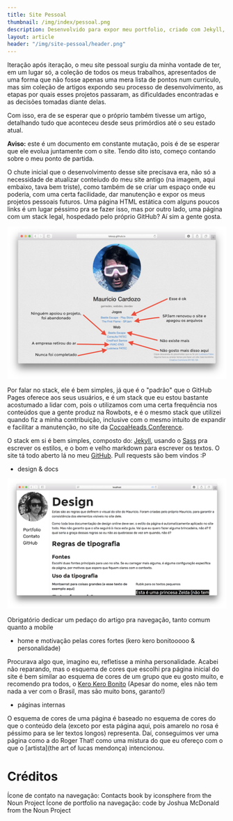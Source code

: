 ```yaml
---
title: Site Pessoal
thumbnail: /img/index/pessoal.png
description: Desenvolvido para expor meu portfolio, criado com Jekyll, hospedado pelo GitHub Pages. Quer entender melhor como o desenvolvi? Dá uma olhada aí
layout: article
header: "/img/site-pessoal/header.png"
---
```

Iteração após iteração, o meu site pessoal surgiu da minha vontade de ter, em um lugar só, a coleção de todos os meus trabalhos, 
apresentados de uma forma que não fosse apenas uma mera lista de pontos num currículo, mas sim coleção de artigos expondo seu processo
de desenvolvimento, as etapas por quais esses projetos passaram, as dificuldades encontradas e as decisões tomadas diante delas.

Com isso, era de se esperar que o próprio também tivesse um artigo, detalhando tudo que aconteceu desde seus primórdios até o seu estado atual.

**Aviso:** este é um documento em constante mutação, pois é de se esperar que ele evolua juntamente com o site. Tendo dito isto, começo contando
sobre o meu ponto de partida.

O chute inicial que o desenvolvimento desse site precisava era, não só a necessidade de atualizar conteíudo do meu site antigo (na imagem, aqui embaixo, tava bem triste),
como também de se criar um espaço onde eu poderia, com uma certa facilidade, dar manutenção e expor os meus projetos pessoais futuros. Uma página HTML estática com alguns
poucos links é um lugar péssimo pra se fazer isso, mas por outro lado, uma página com um stack legal, hospedado pelo próprio GitHub? Aí sim a gente gosta.

!["Foto da minha página antiga, fundo cinza, alguns poucos links azuis para projetos meus que não estão mais disponíveis na internet"](/img/site-pessoal/old-website.png)

Por falar no stack, ele é bem simples, já que é o "padrão" que o GitHub Pages oferece aos seus usuários, e é um stack que eu estou bastante acostumado a 
lidar com, pois o utilizamos com uma certa frequência nos conteúdos que a gente produz na Rowbots, e é o mesmo stack que utilizei quando fiz a minha
contribuição, inclusive com o mesmo intuito de expandir e facilitar a manutenção, no site da [CocoaHeads Conference](http://cocoaheadsconference.com.br).

O stack em si é bem simples, composto do: [Jekyll](http://jekyllrb.com), usando o [Sass](http://sass-lang.com) pra escrever os estilos, e o bom e velho markdown para escrever os textos.
O site tá todo aberto lá no meu [GitHub](https://github.com/loloop/loloop.github.io). Pull requests são bem vindos :P




- design & docs

!["Foto da minha página antiga, fundo cinza, alguns poucos links azuis para projetos meus que não estão mais disponíveis na internet"](/img/site-pessoal/design-stage.png)


Obrigatório dedicar um pedaço do artigo pra navegação, tanto comum quanto a mobile 

- home e motivação pelas cores fortes (kero kero bonitooooo & personalidade)

Procurava algo que, imagino eu, refletisse a minha personalidade. Acabei não reparando, mas o esquema de cores que escolhi pra página inicial do site é bem similar ao esquema de cores
de um grupo que eu gosto muito, e recomendo pra todos, o [Kero Kero Bonito]() (Apesar do nome, eles não tem nada a ver com o Brasil, mas são muito bons, garanto!)


- páginas internas

O esquema de cores de uma página é baseado no esquema de cores do que o conteúdo dela (exceto por esta página aqui, pois amarelo no rosa é péssimo para se ler textos longos) representa. 
Daí, conseguimos ver uma página como a do Roger That! como uma mistura do que eu ofereço com o que o [artista](the art of lucas mendonça) intencionou.

# Créditos

Ícone de contato na navegação: Contacts book by iconsphere from the Noun Project
Ícone de portfolio na navegação: code by Joshua McDonald from the Noun Project